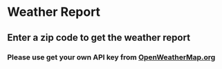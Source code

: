 # Weather Report

## Enter a zip code to get the weather report
### Please use get your own API key from [OpenWeatherMap.org](http://openweathermap.org/appid)
